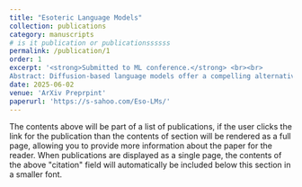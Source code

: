 ```yaml
---
title: "Esoteric Language Models"
collection: publications
category: manuscripts
# is it publication or publicationssssss
permalink: /publication/1
order: 1
excerpt: '<strong>Submitted to ML conference.</strong> <br><br>
Abstract: Diffusion-based language models offer a compelling alternative to autoregressive (AR) models by enabling parallel and controllable generation. Among this family of models, Masked Diffusion Models (MDMs) achieve the strongest performance but still underperform AR models in perplexity and lack key inference-time efficiency features—most notably, KV caching. In this work, we introduce Eso-LMs, a new family of models that fuses AR and MDM paradigms, enabling smooth interpolation between their perplexities while overcoming their respective limitations. Eso-LMs set a new state of the art on standard language modeling benchmarks. Crucially, we are the first to introduce KV caching for MDMs while preserving parallel generation, significantly improving inference efficiency. Combined with an optimized sampling schedule, our method achieves up to 65× faster inference than standard MDMs and 4× faster inference than prior semi-autoregressive approaches.'
date: 2025-06-02
venue: 'ArXiv Preprpint'
paperurl: 'https://s-sahoo.com/Eso-LMs/'
---
```


The contents above will be part of a list of publications, if the user clicks the link for the publication than the contents of section will be rendered as a full page, allowing you to provide more information about the paper for the reader. When publications are displayed as a single page, the contents of the above "citation" field will automatically be included below this section in a smaller font.